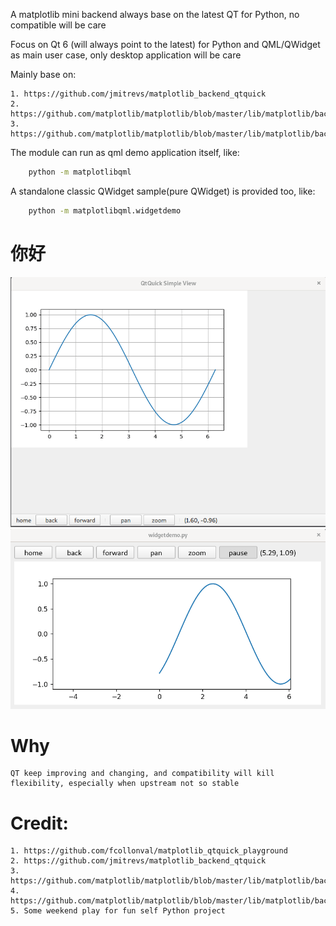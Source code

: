 A matplotlib mini backend always base on the latest QT for Python, no compatible will be care

Focus on Qt 6 (will always point to the latest) for Python and QML/QWidget as main user case, only desktop application will be care

Mainly base on:

    1. https://github.com/jmitrevs/matplotlib_backend_qtquick
    2. https://github.com/matplotlib/matplotlib/blob/master/lib/matplotlib/backends/backend_qt5.py
    3. https://github.com/matplotlib/matplotlib/blob/master/lib/matplotlib/backends/backend_qt5agg.py

The module can run as qml demo application itself, like:

```bash
    python -m matplotlibqml    
```

A standalone classic QWidget sample(pure QWidget) is provided too, like:

```bash
    python -m matplotlibqml.widgetdemo
```

# 你好

![](https://raw.githubusercontent.com/medlab/matplotlibqml/main/hello_qml.gif)
![](https://raw.githubusercontent.com/medlab/matplotlibqml/main/hello_qwidget.gif)

Why
=================

    QT keep improving and changing, and compatibility will kill flexibility, especially when upstream not so stable

Credit:
=================
    1. https://github.com/fcollonval/matplotlib_qtquick_playground
    2. https://github.com/jmitrevs/matplotlib_backend_qtquick
    3. https://github.com/matplotlib/matplotlib/blob/master/lib/matplotlib/backends/backend_qt5.py
    4. https://github.com/matplotlib/matplotlib/blob/master/lib/matplotlib/backends/backend_qt5agg.py
    5. Some weekend play for fun self Python project